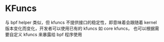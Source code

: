 # KFuncs

与 bpf helper 类似，但 kfuncs 不提供接口的稳定性，即意味着会跟随着 kernel 版本变化而变化，开发者可以使用已有的 kfuncs 如 core kfuncs， 也可以根据需要自定义 kfuncs 来暴露给 bpf 程序使用

[^1]: [kfuncs](https://docs.kernel.org/bpf/kfuncs.html)
[^2]: [core_kfuncs](https://docs.kernel.org/bpf/kfuncs.html#core-kfuncs)